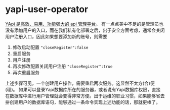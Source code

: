 # yapi-user-operator
[YApi 是高效、易用、功能强大的 api 管理平台](https://github.com/YMFE/yapi)。
有一点点美中不足的是管理员也没有添加用户的入口，而在我们私有化部署之后，出于安全方面考虑，通常会关闭用户注册入口，因此如果想要添加新的账号，则需要
1. 修改启动配置 `"closeRegister":false`
2. 重启服务
3. 用户注册
4. 再次修改配置关闭用户注册 `"closeRegister":true`
6. 再次重启服务

上述步骤可见，一个创建用户操作，需要重启两次服务。这显然不太方(合)便(理)。
如果可以登录Yapi数据库所在的服务器，或者说有Yapi数据库权限，直接在数据库中进行用户管理就会变得非常方便。出于运维的职业习惯，如果能够省去拼创建用户的数据库语句，能够通过一条命令实现上述功能的话，那就更棒了。

